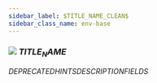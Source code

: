 ```yaml
---
sidebar_label: $TITLE_NAME_CLEAN$
sidebar_class_name: env-base
---
```


### ![](/img/wiki/base.png) $TITLE_NAME$
$DEPRECATED$$HINTS$$DESCRIPTION$$FIELDS$
